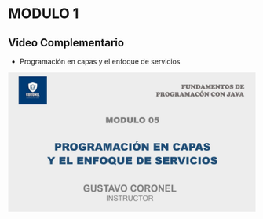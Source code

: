 # MODULO 1


## Video Complementario 

- Programación en capas y el enfoque de servicios

[![Patrones de Diseño](https://raw.githubusercontent.com/gcoronelc/UCV_POO_202301-A2/main/Semana07/img/video2.jpg)](https://youtu.be/Xcq6_bqmRBI)


